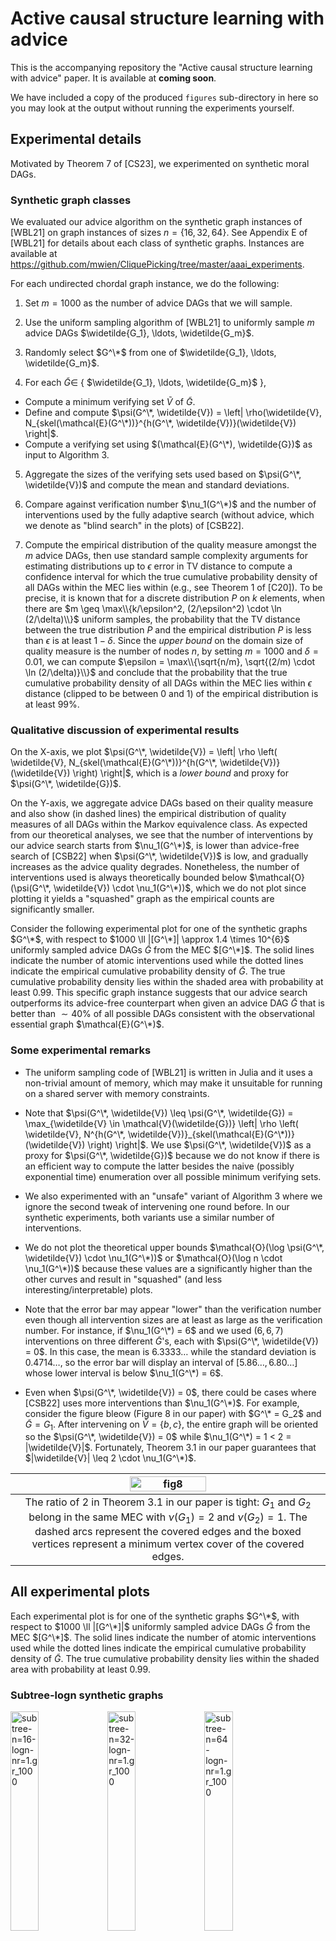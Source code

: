 # Active causal structure learning with advice

This is the accompanying repository the "Active causal structure learning with advice" paper. It is available at **coming soon**.

We have included a copy of the produced `figures` sub-directory in here so you may look at the output without running the experiments yourself.

## Experimental details

Motivated by Theorem 7 of [CS23], we experimented on synthetic moral DAGs.

### Synthetic graph classes

We evaluated our advice algorithm on the synthetic graph instances of [WBL21] on graph instances of sizes $n = \{16, 32, 64\}$.
See Appendix E of [WBL21] for details about each class of synthetic graphs. Instances are available at https://github.com/mwien/CliquePicking/tree/master/aaai_experiments.

For each undirected chordal graph instance, we do the following:

1. Set $m = 1000$ as the number of advice DAGs that we will sample.

2. Use the uniform sampling algorithm of [WBL21] to uniformly sample $m$ advice DAGs $\widetilde{G_1}, \ldots, \widetilde{G_m}$.

3. Randomly select $G^\*$ from one of $\widetilde{G_1}, \ldots, \widetilde{G_m}$.

4. For each $\widetilde{G} \in$ { $\widetilde{G_1}, \ldots, \widetilde{G_m}$ },  
- Compute a minimum verifying set $\widetilde{V}$ of $\widetilde{G}$.
- Define and compute $\psi(G^\*, \widetilde{V}) = \left| \rho(\widetilde{V}, N_{skel(\mathcal{E}(G^\*))}^{h(G^\*, \widetilde{V})}(\widetilde{V}) \right|$.
- Compute a verifying set using $(\mathcal{E}(G^\*), \widetilde{G})$ as input to Algorithm 3.

5. Aggregate the sizes of the verifying sets used based on $\psi(G^\*, \widetilde{V})$ and compute the mean and standard deviations.

6. Compare against verification number $\nu_1(G^\*)$ and the number of interventions used by the fully adaptive search (without advice, which we denote as "blind search" in the plots) of [CSB22].

7. Compute the empirical distribution of the quality measure amongst the $m$ advice DAGs, then use standard sample complexity arguments for estimating distributions up to $\epsilon$ error in TV distance to compute a confidence interval for which the true cumulative probability density of all DAGs within the MEC lies within (e.g., see Theorem 1 of [C20]). To be precise, it is known that for a discrete distribution $P$ on $k$ elements, when there are $m \geq \max\\{k/\epsilon^2, (2/\epsilon^2) \cdot \ln (2/\delta)\\}$ uniform samples, the probability that the TV distance between the true distribution $P$ and the empirical distribution $P$ is less than $\epsilon$ is at least $1-\delta$. Since the *upper bound* on the domain size of quality measure is the number of nodes $n$, by setting $m=1000$ and $\delta = 0.01$, we can compute $\epsilon = \max\\{\sqrt{n/m}, \sqrt{(2/m) \cdot \ln (2/\delta)}\\}$ and conclude that the probability that the true cumulative probability density of all DAGs within the MEC lies within $\epsilon$ distance (clipped to be between 0 and 1) of the empirical distribution is at least 99\%.

### Qualitative discussion of experimental results

On the X-axis, we plot $\psi(G^\*, \widetilde{V}) = \left| \rho \left( \widetilde{V}, N_{skel(\mathcal{E}(G^\*))}^{h(G^\*, \widetilde{V})}(\widetilde{V}) \right) \right|$, which is a *lower bound* and proxy for $\psi(G^\*, \widetilde{G})$.

On the Y-axis, we aggregate advice DAGs based on their quality measure and also show (in dashed lines) the empirical distribution of quality measures of all DAGs within the Markov equivalence class.
As expected from our theoretical analyses, we see that the number of interventions by our advice search starts from $\nu_1(G^\*)$, is lower than advice-free search of [CSB22] when $\psi(G^\*, \widetilde{V})$ is low, and gradually increases as the advice quality degrades.
Nonetheless, the number of interventions used is always theoretically bounded below $\mathcal{O}(\psi(G^\*, \widetilde{V}) \cdot \nu_1(G^\*))$, which we do not plot since plotting it yields a "squashed" graph as the empirical counts are significantly smaller.

Consider the following experimental plot for one of the synthetic graphs $G^\*$, with respect to $1000 \ll |[G^\*]| \approx 1.4 \times 10^{6}$ uniformly sampled advice DAGs $\widetilde{G}$ from the MEC $[G^\*]$. The solid lines indicate the number of atomic interventions used while the dotted lines indicate the empirical cumulative probability density of $\widetilde{G}$. The true cumulative probability density lies within the shaded area with probability at least 0.99. This specific graph instance suggests that our advice search outperforms its advice-free counterpart when given an advice DAG $\widetilde{G}$ that is better than $\sim 40\%$ of all possible DAGs consistent with the observational essential graph $\mathcal{E}(G^\*)$.

<p align="center"
<img src="./figures/thickening-n=64-3-nr=1.gr_1000.png" alt="thickening-n=64-3-nr=1.gr_1000" width="50%"/>
</p>

### Some experimental remarks

- The uniform sampling code of [WBL21] is written in Julia and it uses a non-trivial amount of memory, which may make it unsuitable for running on a shared server with memory constraints.

- Note that $\psi(G^\*, \widetilde{V}) \leq \psi(G^\*, \widetilde{G}) = \max_{\widetilde{V} \in \mathcal{V}(\widetilde{G})} \left| \rho \left( \widetilde{V}, N^{h(G^\*, \widetilde{V})}_{skel(\mathcal{E}(G^\*))}(\widetilde{V}) \right) \right|$. We use $\psi(G^\*, \widetilde{V})$ as a proxy for $\psi(G^\*, \widetilde{G})$ because we do not know if there is an efficient way to compute the latter besides the naive (possibly exponential time) enumeration over all possible minimum verifying sets.

- We also experimented with an "unsafe" variant of Algorithm 3 where we ignore the second tweak of intervening one round before. In our synthetic experiments, both variants use a similar number of interventions.

- We do not plot the theoretical upper bounds $\mathcal{O}(\log \psi(G^\*, \widetilde{V}) \cdot \nu_1(G^\*))$ or $\mathcal{O}(\log n \cdot \nu_1(G^\*))$ because these values are a significantly higher than the other curves and result in "squashed" (and less interesting/interpretable) plots.

- Note that the error bar may appear "lower" than the verification number even though all intervention sizes are at least as large as the verification number. For instance, if $\nu_1(G^\*) = 6$ and we used $(6,6,7)$ interventions on three different $\widetilde{G}$'s, each with $\psi(G^\*, \widetilde{V}) = 0$. In this case, the mean is $6.3333\ldots$ while the standard deviation is $0.4714\ldots$, so the error bar will display an interval of $[5.86\ldots, 6.80\ldots]$ whose lower interval is below $\nu_1(G^\*) = 6$.

- Even when $\psi(G^\*, \widetilde{V}) = 0$, there could be cases where [CSB22] uses more interventions than $\nu_1(G^\*)$. For example, consider the figure bleow (Figure 8 in our paper) with $G^\* = G_2$ and $\widetilde{G} = G_1$. After intervening on $\widetilde{V} = \{b,c\}$, the entire graph will be oriented so the $\psi(G^\*, \widetilde{V}) = 0$ while $\nu_1(G^\*) = 1 < 2 = |\widetilde{V}|$. Fortunately, Theorem 3.1 in our paper guarantees that $|\widetilde{V}| \leq 2 \cdot \nu_1(G^\*)$.

| <img src="./figures/fig8.png" alt="fig8" width="50%"/> |
|:--:|
| The ratio of 2 in Theorem 3.1 in our paper is tight: $G_1$ and $G_2$ belong in the same MEC with $\nu(G_1) = 2$ and $\nu(G_2) = 1$. The dashed arcs represent the covered edges and the boxed vertices represent a minimum vertex cover of the covered edges. |

## All experimental plots

Each experimental plot is for one of the synthetic graphs $G^\*$, with respect to $1000 \ll |[G^\*]|$ uniformly sampled advice DAGs $\widetilde{G}$ from the MEC $[G^\*]$.
The solid lines indicate the number of atomic interventions used while the dotted lines indicate the empirical cumulative probability density of $\widetilde{G}$.
The true cumulative probability density lies within the shaded area with probability at least 0.99.

### Subtree-logn synthetic graphs
<p float="middle">
<img src="./figures/subtree-n=16-logn-nr=1.gr_1000.png" alt="subtree-n=16-logn-nr=1.gr_1000" width="30%"/>
<img src="./figures/subtree-n=32-logn-nr=1.gr_1000.png" alt="subtree-n=32-logn-nr=1.gr_1000" width="30%"/>
<img src="./figures/subtree-n=64-logn-nr=1.gr_1000.png" alt="subtree-n=64-logn-nr=1.gr_1000" width="30%"/>
</p>

### Subtree-2logn synthetic graphs
<p float="middle">
<img src="./figures/subtree-n=16-2logn-nr=1.gr_1000.png" alt="subtree-n=16-2logn-nr=1.gr_1000" width="30%"/>
<img src="./figures/subtree-n=32-2logn-nr=1.gr_1000.png" alt="subtree-n=32-2logn-nr=1.gr_1000" width="30%"/>
<img src="./figures/subtree-n=64-2logn-nr=1.gr_1000.png" alt="subtree-n=64-2logn-nr=1.gr_1000" width="30%"/>
</p>

### Subtree-sqrtn synthetic graphs
<p float="middle">
<img src="./figures/subtree-n=16-sqrtn-nr=1.gr_1000.png" alt="subtree-n=16-sqrtn-nr=1.gr_1000" width="30%"/>
<img src="./figures/subtree-n=32-sqrtn-nr=1.gr_1000.png" alt="subtree-n=32-sqrtn-nr=1.gr_1000" width="30%"/>
<img src="./figures/subtree-n=64-sqrtn-nr=1.gr_1000.png" alt="subtree-n=64-sqrtn-nr=1.gr_1000" width="30%"/>
</p>

### Interval synthetic graphs
<p float="middle">
<img src="./figures/interval-n=16-nr=1.gr_1000.png" alt="interval-n=16-nr=1.gr_1000" width="30%"/>
<img src="./figures/interval-n=32-nr=1.gr_1000.png" alt="interval-n=32-nr=1.gr_1000" width="30%"/>
<img src="./figures/interval-n=64-nr=1.gr_1000.png" alt="interval-n=64-nr=1.gr_1000" width="30%"/>
</p>

### peo-2 synthetic graphs
<p float="middle">
<img src="./figures/peo-n=16-2-nr=1.gr_1000.png" alt="peo-n=16-2-nr=1.gr_1000" width="30%"/>
<img src="./figures/peo-n=32-2-nr=1.gr_1000.png" alt="peo-n=32-2-nr=1.gr_1000" width="30%"/>
<img src="./figures/peo-n=64-2-nr=1.gr_1000.png" alt="peo-n=64-2-nr=1.gr_1000" width="30%"/>
</p>

### peo-4 synthetic graphs
<p float="middle">
<img src="./figures/peo-n=16-4-nr=1.gr_1000.png" alt="peo-n=16-4-nr=1.gr_1000" width="30%"/>
<img src="./figures/peo-n=32-4-nr=1.gr_1000.png" alt="peo-n=32-4-nr=1.gr_1000" width="30%"/>
<img src="./figures/peo-n=64-4-nr=1.gr_1000.png" alt="peo-n=64-4-nr=1.gr_1000" width="30%"/>
</p>

### Thickening-3 synthetic graphs
<p float="middle">
<img src="./figures/thickening-n=16-3-nr=1.gr_1000.png" alt="thickening-n=16-3-nr=1.gr_1000" width="30%"/>
<img src="./figures/thickening-n=32-3-nr=1.gr_1000.png" alt="thickening-n=32-3-nr=1.gr_1000" width="30%"/>
<img src="./figures/thickening-n=64-3-nr=1.gr_1000.png" alt="thickening-n=64-3-nr=1.gr_1000" width="30%"/>
</p>

### Thickening-logn synthetic graphs
<p float="middle">
<img src="./figures/thickening-n=16-logn-nr=1.gr_1000.png" alt="thickening-n=16-logn-nr=1.gr_1000" width="30%"/>
<img src="./figures/thickening-n=32-logn-nr=1.gr_1000.png" alt="thickening-n=32-logn-nr=1.gr_1000" width="30%"/>
<img src="./figures/thickening-n=64-logn-nr=1.gr_1000.png" alt="thickening-n=64-logn-nr=1.gr_1000" width="30%"/>
</p>

### Thickening-sqrtn synthetic graphs
<p float="middle">
<img src="./figures/thickening-n=16-sqrtn-nr=1.gr_1000.png" alt="thickening-n=16-sqrtn-nr=1.gr_1000" width="30%"/>
<img src="./figures/thickening-n=32-sqrtn-nr=1.gr_1000.png" alt="thickening-n=32-sqrtn-nr=1.gr_1000" width="30%"/>
<img src="./figures/thickening-n=64-sqrtn-nr=1.gr_1000.png" alt="thickening-n=64-sqrtn-nr=1.gr_1000" width="30%"/>
</p>

## References

[This paper] Davin Choo, Themis Gouleakis, and Arnab Bhattacharyya. Active causal structure learning with advice. International Conference on Machine Learning, 2023. Available at **Coming soon**

[C20] Clément L. Canonne. A short note on learning discrete distributions. arXiv, 2020. Available at https://arxiv.org/pdf/2002.11457.pdf

[WBL21] Marcel Wienöbst, Max Bannach, and Maciej Liskiewicz. Polynomial-Time Algorithms for Counting and Sampling
Markov Equivalent DAGs with Applications. AAAI, 2021. Available at https://arxiv.org/pdf/2205.02654.pdf

[CSB22] Davin Choo, Kirankumar Shiragur, and Arnab Bhattacharyya. Verification and search algorithms for causal DAGs. Advances in Neural Information Processing Systems, 2022. Available at https://arxiv.org/pdf/2206.15374.pdf

[CS23] Davin Choo and Kirankumar Shiragur. Subset verification and search algorithms for causal DAGs. In International Conference on Artificial Intelligence and Statistics, 2023. Available at https://arxiv.org/pdf/2301.03180.pdf
